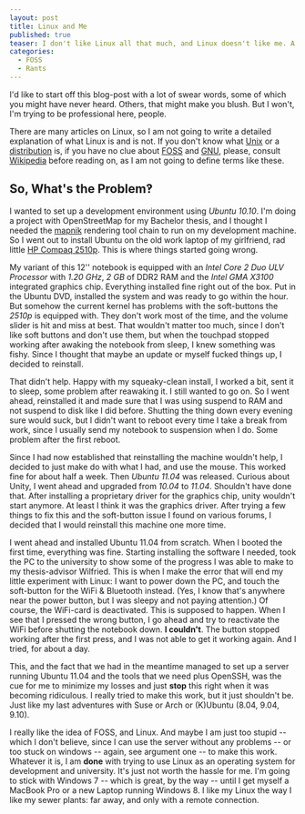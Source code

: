 ```yaml
---
layout: post
title: Linux and Me
published: true
teaser: I don't like Linux all that much, and Linux doesn't like me. A rant, entirely personal and in no way objective.
categories:
  - FOSS
  - Rants
---
```

I'd like to start off this blog-post with a lot of swear words, some of which you might have never heard. Others, that might make you blush. But I won't, I'm trying to be professional here, people.

There are many articles on Linux, so I am not going to write a detailed explanation of what Linux is and is not. If you don't know what [Unix][] or a [distribution][distro] is, if you have no clue about [FOSS][] and [GNU][], please, consult [Wikipedia][wikiplinux] before reading on, as I am not going to define terms like these.

## So, What's the Problem&#8253;
I wanted to set up a development environment using *Ubuntu 10.10*. I'm doing a project with OpenStreetMap for my Bachelor thesis, and I thought I needed the [mapnik] rendering tool chain to run on my development machine. So I went out to install Ubuntu on the old work laptop of my girlfriend, rad little [HP Compaq 2510p][c2510p]. This is where things started going wrong.

My variant of this 12'' notebook is equipped with an *Intel Core 2 Duo ULV Processor* with *1.20 GHz*, *2 GB* of DDR2 RAM and the *Intel GMA X3100* integrated graphics chip. Everything installed fine right out of the box. Put in the Ubuntu DVD, installed the system and was ready to go within the hour. But somehow the current kernel has problems with the soft-buttons the *2510p* is equipped with. They don't work most of the time, and the volume slider is hit and miss at best. That wouldn't matter too much, since I don't like soft buttons and don't use them, but when the touchpad stopped working after awaking the notebook from sleep, I knew something was fishy. Since I thought that maybe an update or myself fucked things up, I decided to reinstall.

That didn't help. Happy with my squeaky-clean install, I worked a bit, sent it to sleep, some problem after reawaking it. I still wanted to go on. So I went ahead, reinstalled it and made sure that I was using suspend to RAM and not suspend to disk like I did before. Shutting the thing down every evening sure would suck, but I didn't want to reboot every time I take a break from work, since I usually send my notebook to suspension when I do. Some problem after the first reboot.

Since I had now established that reinstalling the machine wouldn't help, I decided to just make do with what I had, and use the mouse. This worked fine for about half a week. Then *Ubuntu 11.04* was released. Curious about Unity, I went ahead and upgraded from *10.04* to *11.04*. Shouldn't have done that. After installing a proprietary driver for the graphics chip, unity wouldn't start anymore. At least I think it was the graphics driver. After trying a few things to fix this and the soft-button issue I found on various forums, I decided that I would reinstall this machine one more time.

I went ahead and installed Ubuntu 11.04 from scratch. When I booted the first time, everything was fine. Starting installing the software I needed, took the PC to the university to show some of the progress I was able to make to my thesis-advisor Wilfried. This is when I make the error that will end my little experiment with Linux: I want to power down the PC, and touch the soft-button for the WiFi & Bluetooth instead. (Yes, I know that's anywhere near the power button, but I was sleepy and not paying attention.) Of course, the WiFi-card is deactivated. This is supposed to happen. When I see that I pressed the wrong button, I go ahead and try to reactivate the WiFi before shutting the notebook down. **I couldn't**. The button stopped working after the first press, and I was not able to get it working again. And I tried, for about a day.

This, and the fact that we had in the meantime managed to set up a server running Ubuntu 11.04 and the tools that we need plus OpenSSH, was the cue for me to minimize my losses and just **stop** this right when it was becoming ridiculous. I really tried to make this work, but it just shouldn't be. Just like my last adventures with Suse or Arch or (K)Ubuntu (8.04, 9.04, 9.10).

I really like the idea of FOSS, and Linux. And maybe I am just too stupid -- which I don't believe, since I can use the server without any problems -- or too stuck on windows -- again, see argument one -- to make this work. Whatever it is, I am **done** with trying to use Linux as an operating system for development and university. It's just not worth the hassle for me. I'm going to stick with Windows 7 -- which is great, by the way -- until I get myself a MacBook Pro or a new Laptop running Windows 8. I like my Linux the way I like my sewer plants: far away, and only with a remote connection.

[gnu]:			http://en.wikipedia.org/wiki/GNU_General_Public_License
[foss]:			http://en.wikipedia.org/wiki/Free_and_open_source_software
[distro]:		http://en.wikipedia.org/wiki/Linux_distribution
[unix]:			http://en.wikipedia.org/wiki/Unix
[wikiplinux]:	http://en.wikipedia.org/wiki/Linux
[mapnik]:		http://mapnik.org/
[c2510p]:		http://h20000.www2.hp.com/bizsupport/TechSupport/Document.jsp?objectID=c01057682&lang=en&cc=us&taskId=101&prodSeriesId=3355633&prodTypeId=321957